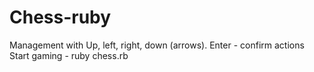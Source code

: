 # Chess-ruby
Management with Up, left, right, down (arrows). Enter - confirm actions
Start gaming - ruby chess.rb
